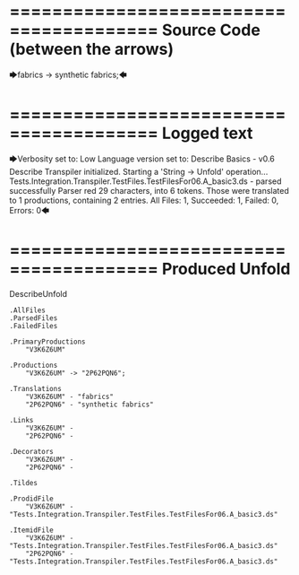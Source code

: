 ========================================
Source Code (between the arrows)
========================================

🡆fabrics -> synthetic fabrics;🡄

========================================
Logged text
========================================

🡆Verbosity set to: Low
Language version set to: Describe Basics - v0.6
Describe Transpiler initialized.
Starting a 'String -> Unfold' operation...
Tests.Integration.Transpiler.TestFiles.TestFilesFor06.A_basic3.ds - parsed successfully
Parser red 29 characters, into 6 tokens.
Those were translated to 1 productions, containing 2 entries.
All Files: 1, Succeeded: 1, Failed: 0, Errors: 0🡄

========================================
Produced Unfold
========================================

DescribeUnfold

    .AllFiles
    .ParsedFiles
    .FailedFiles

    .PrimaryProductions
        "V3K6Z6UM" 

    .Productions
        "V3K6Z6UM" -> "2P62PQN6";

    .Translations
        "V3K6Z6UM" - "fabrics"
        "2P62PQN6" - "synthetic fabrics"

    .Links
        "V3K6Z6UM" - 
        "2P62PQN6" - 

    .Decorators
        "V3K6Z6UM" - 
        "2P62PQN6" - 

    .Tildes

    .ProdidFile
        "V3K6Z6UM" - "Tests.Integration.Transpiler.TestFiles.TestFilesFor06.A_basic3.ds"

    .ItemidFile
        "V3K6Z6UM" - "Tests.Integration.Transpiler.TestFiles.TestFilesFor06.A_basic3.ds"
        "2P62PQN6" - "Tests.Integration.Transpiler.TestFiles.TestFilesFor06.A_basic3.ds"

